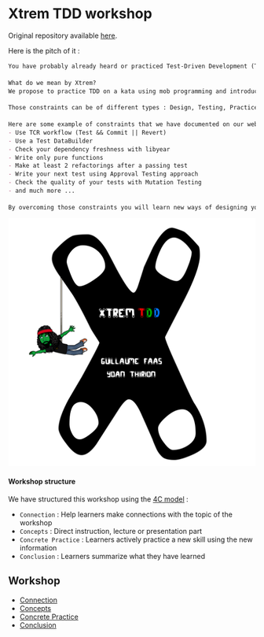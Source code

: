 # Xtrem TDD workshop
Original repository available [here](https://github.com/les-tontons-crafters/xtrem-tdd-money-kata).

Here is the pitch of it :

```markdown
You have probably already heard or practiced Test-Driven Development (TDD) but have you already tried it in an Xtrem way?

What do we mean by Xtrem?
We propose to practice TDD on a kata using mob programming and introducing different constraints that you will pick randomly. We expect you to find smart ways to overcome those constraints.

Those constraints can be of different types : Design, Testing, Practice, Architecture.

Here are some example of constraints that we have documented on our website :
- Use TCR workflow (Test && Commit || Revert)
- Use a Test DataBuilder
- Check your dependency freshness with libyear
- Write only pure functions
- Make at least 2 refactorings after a passing test
- Write your next test using Approval Testing approach
- Check the quality of your tests with Mutation Testing
- and much more ...

By overcoming those constraints you will learn new ways of designing your code that you will be able to use in your day-to-day.
```

![Welcome](02.xtrem-t.d.d/docs/img/xtrem-tdd-logo.png)

#### Workshop structure
We have structured this workshop using the [4C model](https://www.bowperson.com/2017/11/reposting-a-quick-guide-to-the-4cs-map/) :

- `Connection` : Help learners make connections with the topic of the workshop
- `Concepts` : Direct instruction, lecture or presentation part
- `Concrete Practice` : Learners actively practice a new skill using the new information
- `Conclusion` :  Learners summarize what they have learned

## Workshop
- [Connection](02.xtrem-t.d.d/docs/connection.md)
- [Concepts](02.xtrem-t.d.d/docs/concepts.md)
- [Concrete Practice](02.xtrem-t.d.d/docs/concrete-practice.md)
- [Conclusion](02.xtrem-t.d.d/docs/conclusion.md)
